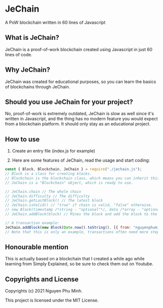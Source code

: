 # JeChain
A PoW blockchain written in 60 lines of Javascript

## What is JeChain?
JeChain is a proof-of-work blockchain created using Javascript in just 60 lines of code.

## Why JeChain?
JeChain was created for educational purposes, so you can learn the basics of blockchains through JeChain.

## Should you use JeChain for your project?
No, proof-of-work is extremely outdated, JeChain is slow as well since it's written in Javascript, and the thing has no modern feature you would expect from a blockchain platform. It should only stay as an educational project.

## How to use
1. Create an entry file (index.js for example)

2. Here are some features of JeChain, read the usage and start coding:
```js
const { Block, Blockchain, JeChain } = require("./jechain.js");
// Block is a class for creating blocks.
// Blockchain is the blockchain class, which means you can inherit this class and upgrade JeChain if you want.
// JeChain is a "Blockchain" object, which is ready to use.

// JeChain.chain // The whole chain
// JeChain.difficulty // The difficulty
// JeChain.getLastBlock() // The latest block
// JeChain.isValid() // "true" if chain is valid, "false" otherwise.
// new Block(timestamp /*string - "optional"*/, data /*array - "optional"*/) // Creates a new "Block" object.
// JeChain.addBlock(block) // Mines the block and add the block to the chain.

// A transaction example:
JeChain.addBlock(new Block(Date.now().toString(), [{ from: "nguyenphuminh", to: "girlfriend", amount: 100 }]));
// Note that this is only an example, transactions often need more steps before being pushed to the chain.
```

## Honourable mention
This is actually based on a blockchain that I created a while ago while learning from Simply Explained, so be sure to check them out on Youtube.

## Copyrights and License
Copyrights (c) 2021 Nguyen Phu Minh.

This project is licensed under the MIT License.
